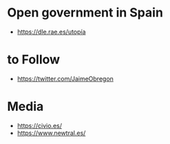# Open government in Spain

* https://dle.rae.es/utopía

# to Follow

* https://twitter.com/JaimeObregon


# Media

* https://civio.es/
* https://www.newtral.es/
